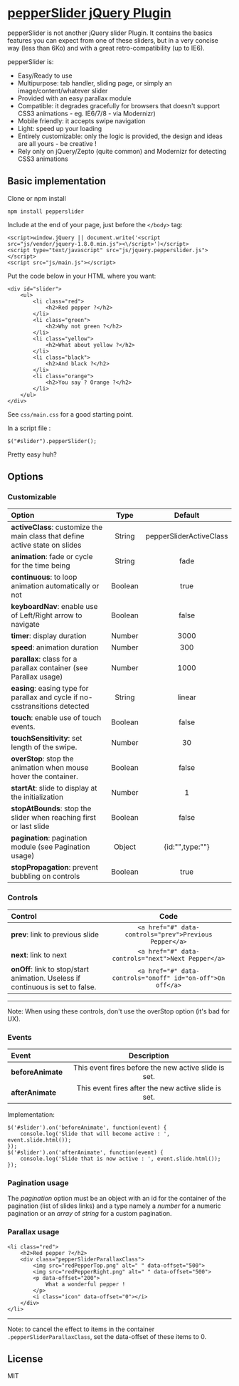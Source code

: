 # [pepperSlider jQuery Plugin](https://github.com/DamienSeguin/pepperSlider)

pepperSlider is not another jQuery slider Plugin.
It contains the basics features you can expect from one of these sliders, but in a very concise way (less than 6Ko) and with a great retro-compatibility (up to IE6).

pepperSlider is:
* Easy/Ready to use
* Multipurpose: tab handler, sliding page, or simply an image/content/whatever slider
* Provided with an easy parallax module
* Compatible: it degrades gracefully for browsers that doesn't support CSS3 animations - eg. IE6/7/8 - via Modernizr)
* Mobile friendly: it accepts swipe navigation
* Light: speed up your loading
* Entirely customizable: only the logic is provided, the design and ideas are all yours - be creative !
* Rely only on jQuery/Zepto (quite common) and Modernizr for detecting CSS3 animations


## Basic implementation
Clone or npm install

	npm install pepperslider

Include at the end of your page, just before the `</body>` tag:

	<script>window.jQuery || document.write('<script src="js/vendor/jquery-1.8.0.min.js"><\/script>')</script>
	<script type="text/javascript" src="js/jquery.pepperslider.js"></script>
	<script src="js/main.js"></script>

Put the code below in your HTML where you want:

	<div id="slider">
		<ul>
			<li class="red">
				<h2>Red pepper ?</h2>
			</li>
			<li class="green">
				<h2>Why not green ?</h2>
			</li>
			<li class="yellow">
				<h2>What about yellow ?</h2>
			</li>
			<li class="black">
				<h2>And black ?</h2>
			</li>
			<li class="orange">
				<h2>You say ? Orange ?</h2>
			</li>
		</ul>
	</div>

See `css/main.css` for a good starting point.

In a script file :

	$("#slider").pepperSlider();

Pretty easy huh?

## Options

### Customizable

|Option|Type|Default
|:---------|:---------:|:----------:|
|**activeClass**: customize the main class that define active state on slides|String|pepperSliderActiveClass|
|**animation**: fade or cycle for the time being|String|fade|
|**continuous**: to loop animation automatically or not|Boolean|true|
|**keyboardNav**: enable use of Left/Right arrow to navigate|Boolean|false|
|**timer**: display duration|Number|3000|
|**speed**: animation duration|Number|300|
|**parallax**: class for a parallax container (see Parallax usage)|Number|1000|
|**easing**: easing type for parallax and cycle if no-csstransitions detected|String|linear|
|**touch**: enable use of touch events.|Boolean|false|
|**touchSensitivity**: set length of the swipe.|Number|30|
|**overStop**: stop the animation when mouse hover the container.|Boolean|false|
|**startAt**: slide to display at the initialization|Number|1|
|**stopAtBounds**: stop the slider when reaching first or last slide|Boolean|false|
|**pagination**: pagination module (see Pagination usage)|Object|{id:"",type:""}|
|**stopPropagation**: prevent bubbling on controls|Boolean|true|

### Controls

|Control|Code
|:---------|:---------:|
|**prev**: link to previous slide |`<a href="#" data-controls="prev">Previous Pepper</a>`|
|**next**: link to next |`<a href="#" data-controls="next">Next Pepper</a>`|
|**onOff**: link to stop/start animation. Useless if continuous is set to false. |`<a href="#" data-controls="onoff" id="on-off">On off</a>`|

---
Note: When using these controls, don't use the overStop option (it's bad for UX).

### Events

|Event|Description
|:---------|:---------:|
|**beforeAnimate**|This event fires before the new active slide is set.|
|**afterAnimate**|This event fires after the new active slide is set.|

Implementation:

	$('#slider').on('beforeAnimate', function(event) {
		console.log('Slide that will become active : ', event.slide.html());
	});
	$('#slider').on('afterAnimate', function(event) {
		console.log('Slide that is now active : ', event.slide.html());
	});


### Pagination usage
The *pagination* option must be an object with an id for the container of the pagination (list of slides links) and a type namely a *number* for a numeric pagination or an *array* of *string* for a custom pagination.

### Parallax usage


	<li class="red">
		<h2>Red pepper ?</h2>
		<div class="pepperSliderParallaxClass">
			<img src="redPepperTop.png" alt=" " data-offset="500">
			<img src="redPepperRight.png" alt=" " data-offset="500">
			<p data-offset="200">
				What a wonderful pepper !
			</p>
			<i class="icon" data-offset="0"></i>
		</div>
	</li>

---
Note: to cancel the effect to items in the container `.pepperSliderParallaxClass`, set the data-offset of these items to 0.


## License
MIT
